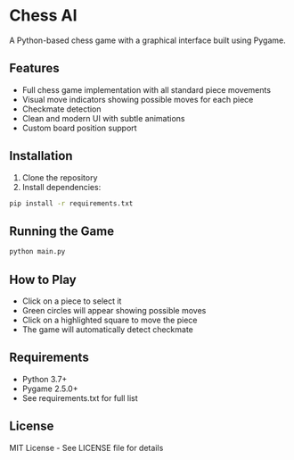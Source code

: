 # Chess AI

A Python-based chess game with a graphical interface built using Pygame.

## Features
- Full chess game implementation with all standard piece movements
- Visual move indicators showing possible moves for each piece
- Checkmate detection
- Clean and modern UI with subtle animations
- Custom board position support

## Installation

1. Clone the repository
2. Install dependencies:
```bash
pip install -r requirements.txt
```

## Running the Game
```bash
python main.py
```

## How to Play
- Click on a piece to select it
- Green circles will appear showing possible moves
- Click on a highlighted square to move the piece
- The game will automatically detect checkmate

## Requirements
- Python 3.7+
- Pygame 2.5.0+
- See requirements.txt for full list

## License
MIT License - See LICENSE file for details
